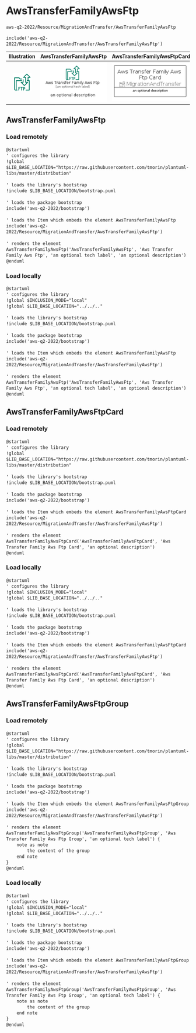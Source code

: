 # AwsTransferFamilyAwsFtp


```text
aws-q2-2022/Resource/MigrationAndTransfer/AwsTransferFamilyAwsFtp
```

```text
include('aws-q2-2022/Resource/MigrationAndTransfer/AwsTransferFamilyAwsFtp')
```



| Illustration | AwsTransferFamilyAwsFtp | AwsTransferFamilyAwsFtpCard | AwsTransferFamilyAwsFtpGroup |
| :---: | :---: | :---: | :---: |
| ![illustration for Illustration](../../../aws-q2-2022/Resource/MigrationAndTransfer/AwsTransferFamilyAwsFtp.png) | ![illustration for AwsTransferFamilyAwsFtp](../../../aws-q2-2022/Resource/MigrationAndTransfer/AwsTransferFamilyAwsFtp.Local.png) | ![illustration for AwsTransferFamilyAwsFtpCard](../../../aws-q2-2022/Resource/MigrationAndTransfer/AwsTransferFamilyAwsFtpCard.Local.png) | ![illustration for AwsTransferFamilyAwsFtpGroup](../../../aws-q2-2022/Resource/MigrationAndTransfer/AwsTransferFamilyAwsFtpGroup.Local.png) |




## AwsTransferFamilyAwsFtp

### Load remotely
```plantuml
@startuml
' configures the library
!global $LIB_BASE_LOCATION="https://raw.githubusercontent.com/tmorin/plantuml-libs/master/distribution"

' loads the library's bootstrap
!include $LIB_BASE_LOCATION/bootstrap.puml

' loads the package bootstrap
include('aws-q2-2022/bootstrap')

' loads the Item which embeds the element AwsTransferFamilyAwsFtp
include('aws-q2-2022/Resource/MigrationAndTransfer/AwsTransferFamilyAwsFtp')

' renders the element
AwsTransferFamilyAwsFtp('AwsTransferFamilyAwsFtp', 'Aws Transfer Family Aws Ftp', 'an optional tech label', 'an optional description')
@enduml
```

### Load locally
```plantuml
@startuml
' configures the library
!global $INCLUSION_MODE="local"
!global $LIB_BASE_LOCATION="../../.."

' loads the library's bootstrap
!include $LIB_BASE_LOCATION/bootstrap.puml

' loads the package bootstrap
include('aws-q2-2022/bootstrap')

' loads the Item which embeds the element AwsTransferFamilyAwsFtp
include('aws-q2-2022/Resource/MigrationAndTransfer/AwsTransferFamilyAwsFtp')

' renders the element
AwsTransferFamilyAwsFtp('AwsTransferFamilyAwsFtp', 'Aws Transfer Family Aws Ftp', 'an optional tech label', 'an optional description')
@enduml
```

## AwsTransferFamilyAwsFtpCard

### Load remotely
```plantuml
@startuml
' configures the library
!global $LIB_BASE_LOCATION="https://raw.githubusercontent.com/tmorin/plantuml-libs/master/distribution"

' loads the library's bootstrap
!include $LIB_BASE_LOCATION/bootstrap.puml

' loads the package bootstrap
include('aws-q2-2022/bootstrap')

' loads the Item which embeds the element AwsTransferFamilyAwsFtpCard
include('aws-q2-2022/Resource/MigrationAndTransfer/AwsTransferFamilyAwsFtp')

' renders the element
AwsTransferFamilyAwsFtpCard('AwsTransferFamilyAwsFtpCard', 'Aws Transfer Family Aws Ftp Card', 'an optional description')
@enduml
```

### Load locally
```plantuml
@startuml
' configures the library
!global $INCLUSION_MODE="local"
!global $LIB_BASE_LOCATION="../../.."

' loads the library's bootstrap
!include $LIB_BASE_LOCATION/bootstrap.puml

' loads the package bootstrap
include('aws-q2-2022/bootstrap')

' loads the Item which embeds the element AwsTransferFamilyAwsFtpCard
include('aws-q2-2022/Resource/MigrationAndTransfer/AwsTransferFamilyAwsFtp')

' renders the element
AwsTransferFamilyAwsFtpCard('AwsTransferFamilyAwsFtpCard', 'Aws Transfer Family Aws Ftp Card', 'an optional description')
@enduml
```

## AwsTransferFamilyAwsFtpGroup

### Load remotely
```plantuml
@startuml
' configures the library
!global $LIB_BASE_LOCATION="https://raw.githubusercontent.com/tmorin/plantuml-libs/master/distribution"

' loads the library's bootstrap
!include $LIB_BASE_LOCATION/bootstrap.puml

' loads the package bootstrap
include('aws-q2-2022/bootstrap')

' loads the Item which embeds the element AwsTransferFamilyAwsFtpGroup
include('aws-q2-2022/Resource/MigrationAndTransfer/AwsTransferFamilyAwsFtp')

' renders the element
AwsTransferFamilyAwsFtpGroup('AwsTransferFamilyAwsFtpGroup', 'Aws Transfer Family Aws Ftp Group', 'an optional tech label') {
    note as note
        the content of the group
    end note
}
@enduml
```

### Load locally
```plantuml
@startuml
' configures the library
!global $INCLUSION_MODE="local"
!global $LIB_BASE_LOCATION="../../.."

' loads the library's bootstrap
!include $LIB_BASE_LOCATION/bootstrap.puml

' loads the package bootstrap
include('aws-q2-2022/bootstrap')

' loads the Item which embeds the element AwsTransferFamilyAwsFtpGroup
include('aws-q2-2022/Resource/MigrationAndTransfer/AwsTransferFamilyAwsFtp')

' renders the element
AwsTransferFamilyAwsFtpGroup('AwsTransferFamilyAwsFtpGroup', 'Aws Transfer Family Aws Ftp Group', 'an optional tech label') {
    note as note
        the content of the group
    end note
}
@enduml
```

